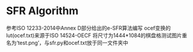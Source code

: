 # SFR Algorithm
参考ISO 12233-2014中Annex D部分给出的e-SFR算法编写
ocef变换的lut(ocef.txt)来源于ISO 14524-OECF
将尺寸为1444*1084的棋盘格测试图片重名为‘test.png’，与sfr.py和ocef.txt放于同一文件夹中
